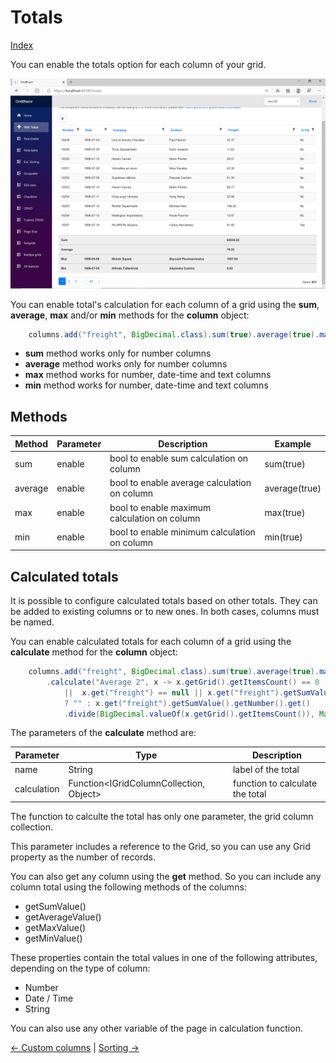# Totals

[Index](Documentation.md)

You can enable the totals option for each column of your grid.

![](../images/Totals.png)

You can enable total's calculation for each column of a grid using the **sum**, **average**, **max** and/or **min** methods for the **column** object:

```java
    columns.add("freight", BigDecimal.class).sum(true).average(true).max(true).min(true);
```

* **sum** method works only for number columns
* **average** method works only for number columns
* **max** method works for number, date-time and text columns
* **min** method works for number, date-time and text columns

## Methods

Method | Parameter | Description | Example
------ | --------- | ----------- | -------
sum | enable | bool to enable sum calculation on column | sum(true)
average | enable | bool to enable average calculation on column | average(true)
max | enable | bool to enable maximum calculation on column | max(true)
min | enable | bool to enable minimum calculation on column | min(true)


## Calculated totals

It is possible to configure calculated totals based on other totals. They can be added to existing columns or to new ones. In both cases, columns must be named.

You can enable calculated totals for each column of a grid using the **calculate** method for the **column** object:

```java
    columns.add("freight", BigDecimal.class).sum(true).average(true).max(true).min(true)
        .calculate("Average 2", x -> x.getGrid().getItemsCount() == 0 
            ||  x.get("freight") == null || x.get("freight").getSumValue().getNumber().isEmpty()
            ? "" : x.get("freight").getSumValue().getNumber().get()
            .divide(BigDecimal.valueOf(x.getGrid().getItemsCount()), MathContext.DECIMAL32));
```

The parameters of the **calculate** method are:

Parameter | Type                                                              | Description
--------- |-------------------------------------------------------------------| -----------
name | String                                                            | label of the total
calculation | Function<IGridColumnCollection<T>, Object>                        | function to calculate the total
 
The function to calculte the total has only one parameter, the grid column collection. 

This parameter includes a reference to the Grid, so you can use any Grid property as the number of records.

You can also get any column using the **get** method. So you can include any column total using the following methods of the columns:
- getSumValue()
- getAverageValue()
- getMaxValue()
- getMinValue()

These properties contain the total values in one of the following attributes, depending on the type of column:
- Number
- Date / Time
- String 

You can also use any other variable of the page in calculation function.

[<- Custom columns](Custom_columns.md) | [Sorting ->](Sorting.md)